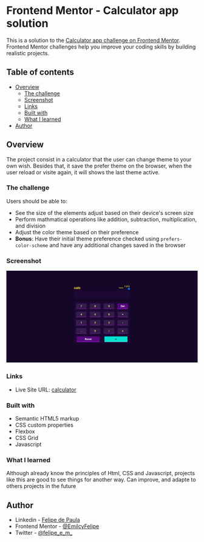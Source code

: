 # Frontend Mentor - Calculator app solution

This is a solution to the [Calculator app challenge on Frontend Mentor](https://www.frontendmentor.io/challenges/calculator-app-9lteq5N29). Frontend Mentor challenges help you improve your coding skills by building realistic projects. 

## Table of contents

- [Overview](#overview)
  - [The challenge](#the-challenge)
  - [Screenshot](#screenshot)
  - [Links](#links)
  - [Built with](#built-with)
  - [What I learned](#what-i-learned)
- [Author](#author)


## Overview
  The project consist in a calculator that the user can change theme to your own wish. Besides that, it save the prefer theme on the browser, when the user reload or visite again, it will shows the last theme active.

### The challenge

Users should be able to:

- See the size of the elements adjust based on their device's screen size
- Perform mathmatical operations like addition, subtraction, multiplication, and division
- Adjust the color theme based on their preference
- **Bonus**: Have their initial theme preference checked using `prefers-color-scheme` and have any additional changes saved in the browser

### Screenshot

![](https://github.com/EmilcyFelipe/Calculator/blob/master/redme-assets/screenshot.png)

### Links

- Live Site URL: [calculator](https://calculator-felipe-de-paula.netlify.app/)

### Built with

- Semantic HTML5 markup
- CSS custom properties
- Flexbox
- CSS Grid
- Javascript

### What I learned

Although already know the principles of Html, CSS and Javascript, projects like this are good to see things for another way. Can improve, and adapte to others projects in the future

## Author

- Linkedin - [Felipe de Paula](https://www.linkedin.com/in/felipe-c-de-paula-b1b7b9189/)
- Frontend Mentor - [@EmilcyFelipe](https://www.frontendmentor.io/profile/EmilcyFelipe)
- Twitter - [@felipe_e_m_](https://twitter.com/felipe_e_m_)
